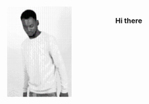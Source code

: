 <div class="content" style="display: grid; grid-template-columns: 50% 40%;">
  <div id="displayImage">
    <img src="o.svg" style="width: 150px">
  </div>

  <div id="textContent">
    <h3> Hi there </h3>
  </div>
</div>

